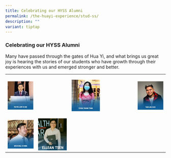 ```yaml
---
title: Celebrating our HYSS Alumni
permalink: /the-huayi-experience/stud-ss/
description: ""
variant: tiptap
---
```

<h3>Celebrating our HYSS Alumni</h3>
<p>Many have passed through the gates of Hua Yi, and what brings us great
joy is hearing the stories of our students who have growth through their
experiences with us and emerged stronger and better.</p>
<table style="minWidth: 75px">
<colgroup>
<col>
<col>
<col>
</colgroup>
<tbody>
<tr>
<th rowspan="1" colspan="1">
<p></p><a class="isomer-image-wrapper" href="https://www.huayisec.moe.edu.sg/sss/faith-low/"><img style="width: 100%" height="auto" width="100%" alt="" src="/images/photo1669830842.jpeg"></a>
</th>
<th rowspan="1" colspan="1">
<p></p><a class="isomer-image-wrapper" href="https://www.huayisec.moe.edu.sg/sss/yuan-ting/"><img style="width: 30%;" height="auto" width="100%" alt="" src="/images/photo1669830854.jpeg"></a>
</th>
<th rowspan="1" colspan="1">
<p></p><a class="isomer-image-wrapper" href="https://www.huayisec.moe.edu.sg/sss/jia-hao/"><img style="width: 100%" height="auto" width="100%" alt="" src="/images/photo1669830866.jpeg"></a>
</th>
</tr>
<tr>
<td rowspan="1" colspan="1">
<p></p><a class="isomer-image-wrapper" href="https://www.huayisec.moe.edu.sg/sss/michael/"><img style="width: 100%" height="auto" width="100%" alt="" src="/images/photo1669830879.jpeg"></a>
</td>
<td rowspan="1" colspan="1">
<p></p>
<div class="isomer-image-wrapper">
<img style="width: 30%;" height="auto" width="100%" alt="" src="/images/2025/Ellean_Tsen_A.jpg">
</div>
</td>
<td rowspan="1" colspan="1">
<p></p>
</td>
</tr>
</tbody>
</table>
<p></p>
<p></p>
<p></p>
<p>
<br>
</p>
<p></p>
<p></p>